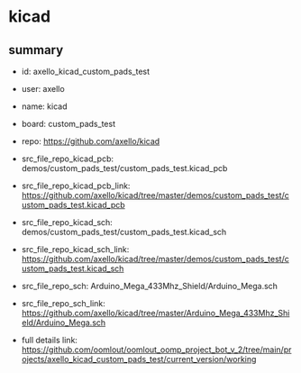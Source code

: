 # kicad
 
## summary 
* id: axello_kicad_custom_pads_test
* user: axello
* name: kicad
* board: custom_pads_test
* repo: https://github.com/axello/kicad
* src_file_repo_kicad_pcb: demos/custom_pads_test/custom_pads_test.kicad_pcb
* src_file_repo_kicad_pcb_link: https://github.com/axello/kicad/tree/master/demos/custom_pads_test/custom_pads_test.kicad_pcb
* src_file_repo_kicad_sch: demos/custom_pads_test/custom_pads_test.kicad_sch
* src_file_repo_kicad_sch_link: https://github.com/axello/kicad/tree/master/demos/custom_pads_test/custom_pads_test.kicad_sch

* src_file_repo_sch: Arduino_Mega_433Mhz_Shield/Arduino_Mega.sch
* src_file_repo_sch_link: https://github.com/axello/kicad/tree/master/Arduino_Mega_433Mhz_Shield/Arduino_Mega.sch
* full details link: https://github.com/oomlout/oomlout_oomp_project_bot_v_2/tree/main/projects/axello_kicad_custom_pads_test/current_version/working  






